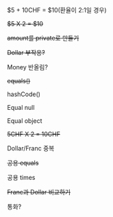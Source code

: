 $5 + 10CHF = $10(환율이 2:1일 경우)

<s>$5 X 2 = $10</s>

<s>amount를 private로 만들기</s>

<s>Dollar 부작용?</s>

Money 반올림?

<s>equals()</s>

hashCode()

Equal null

Equal object

<s>5CHF X 2 = 10CHF</s>

Dollar/Franc 중복

<s>공용 equals</s>

공용 times

<s>Franc과 Dollar 비교하기</s>

통화?
